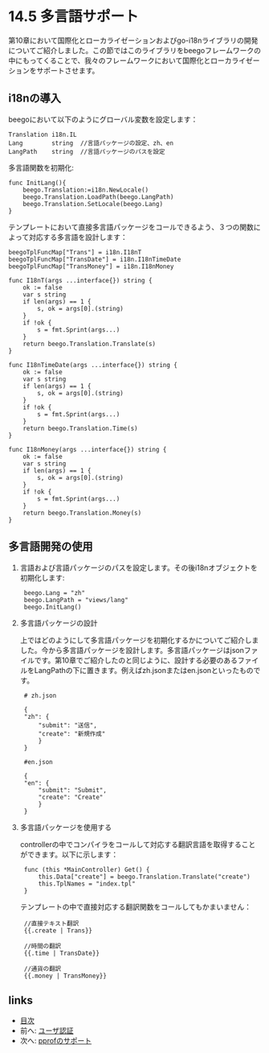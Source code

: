 # 14.5 多言語サポート
第10章において国際化とローカライゼーションおよびgo-i18nライブラリの開発についてご紹介しました。この節ではこのライブラリをbeegoフレームワークの中にもってくることで、我々のフレームワークにおいて国際化とローカライゼーションをサポートさせます。

## i18nの導入
beegoにおいて以下のようにグローバル変数を設定します：

	Translation	i18n.IL  
	Lang 		string  //言語パッケージの設定、zh、en
	LangPath	string  //言語パッケージのパスを設定

多言語関数を初期化:

	func InitLang(){
		beego.Translation:=i18n.NewLocale()
		beego.Translation.LoadPath(beego.LangPath)
		beego.Translation.SetLocale(beego.Lang)
	}

テンプレートにおいて直接多言語パッケージをコールできるよう、３つの関数によって対応する多言語を設計します：

	beegoTplFuncMap["Trans"] = i18n.I18nT
	beegoTplFuncMap["TransDate"] = i18n.I18nTimeDate
	beegoTplFuncMap["TransMoney"] = i18n.I18nMoney
	
	func I18nT(args ...interface{}) string {
	    ok := false
	    var s string
	    if len(args) == 1 {
	        s, ok = args[0].(string)
	    }
	    if !ok {
	        s = fmt.Sprint(args...)
	    }
	    return beego.Translation.Translate(s)
	}
	
	func I18nTimeDate(args ...interface{}) string {
	    ok := false
	    var s string
	    if len(args) == 1 {
	        s, ok = args[0].(string)
	    }
	    if !ok {
	        s = fmt.Sprint(args...)
	    }
	    return beego.Translation.Time(s)
	}	
	
	func I18nMoney(args ...interface{}) string {
	    ok := false
	    var s string
	    if len(args) == 1 {
	        s, ok = args[0].(string)
	    }
	    if !ok {
	        s = fmt.Sprint(args...)
	    }
	    return beego.Translation.Money(s)
	}

## 多言語開発の使用
1. 言語および言語パッケージのパスを設定します。その後i18nオブジェクトを初期化します:
	
		beego.Lang = "zh"
		beego.LangPath = "views/lang"
		beego.InitLang()

2. 多言語パッケージの設計

	上ではどのようにして多言語パッケージを初期化するかについてご紹介しました。今から多言語パッケージを設計します。多言語パッケージはjsonファイルです。第10章でご紹介したのと同じように、設計する必要のあるファイルをLangPathの下に置きます。例えばzh.jsonまたはen.jsonといったものです。
	
		# zh.json
	
		{
		"zh": {
		    "submit": "送信",
		    "create": "新規作成"
		    }
		}
		
		#en.json
		
		{
		"en": {
		    "submit": "Submit",
		    "create": "Create"
		    }
		}

3. 多言語パッケージを使用する

	controllerの中でコンパイラをコールして対応する翻訳言語を取得することができます。以下に示します：
	
		func (this *MainController) Get() {
			this.Data["create"] = beego.Translation.Translate("create")
			this.TplNames = "index.tpl"
		}
				
	テンプレートの中で直接対応する翻訳関数をコールしてもかまいません：
	
		//直接テキスト翻訳
		{{.create | Trans}}
		
		//時間の翻訳
		{{.time | TransDate}}	
		
		//通貨の翻訳
		{{.money | TransMoney}}	
		
## links
   * [目次](<preface.md>)
   * 前へ: [ユーザ認証](<14.4.md>)
   * 次へ: [pprofのサポート](<14.6.md>)
